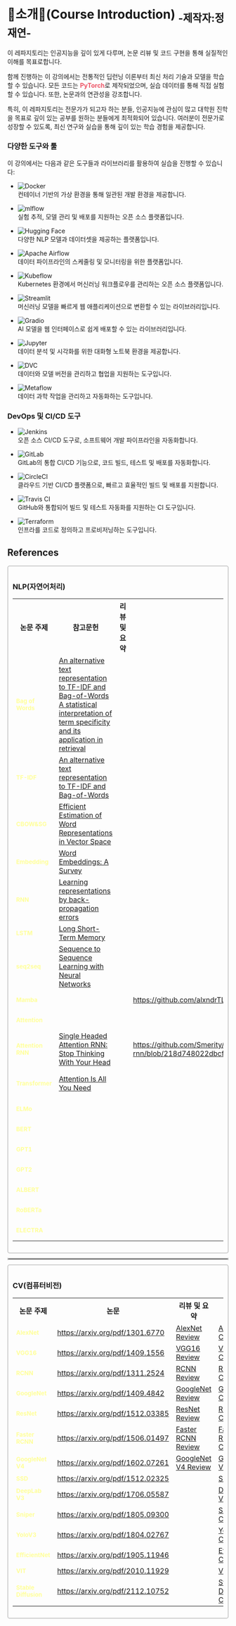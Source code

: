 # 🤗소개🤗(Course Introduction) <sub>-제작자:정재연-<sub>

 이 레파지토리는 인공지능을 깊이 있게 다루며, 논문 리뷰 및 코드 구현을 통해 실질적인 이해를 목표로합니다.

함께 진행하는 이 강의에서는 전통적인 딥런닝 이론부터 최신 처리 기술과 모델을 학습할 수 있습니다. 모든 코드는 <footnotesize><strong style="color:#ED5466">PyTorch</strong></footnotesize>로 제작되었으며, 실습 데이터를 통해 직접 실험할 수 있습니다. 또한, 논문과의 연관성을 강조합니다.

특히, 이 레파지토리는 전문가가 되고자 하는 분들, 인공지능에 관심이 많고 대학원 진학을 목표로 깊이 있는 공부를 원하는 분들에게 최적화되어 있습니다. 여러분이 전문가로 성장할 수 있도록, 최신 연구와 실습을 통해 깊이 있는 학습 경험을 제공합니다.


### 다양한 도구와 툴

이 강의에서는 다음과 같은 도구들과 라이브러리를 활용하여 실습을 진행할 수 있습니다:

- 
  ![Docker](https://img.shields.io/badge/docker-%230db7ed.svg?style=for-the-badge&logo=docker&logoColor=white)  
  컨테이너 기반의 가상 환경을 통해 일관된 개발 환경을 제공합니다.

- 
  ![mlflow](https://img.shields.io/badge/mlflow-%23d9ead3.svg?style=for-the-badge&logo=numpy&logoColor=blue)  
  실험 추적, 모델 관리 및 배포를 지원하는 오픈 소스 플랫폼입니다.

- 
  ![Hugging Face](https://img.shields.io/badge/Hugging%20Face-FF4F00?style=for-the-badge&logo=Hugging%20Face&logoColor=white)  
  다양한 NLP 모델과 데이터셋을 제공하는 플랫폼입니다.

- 
  ![Apache Airflow](https://img.shields.io/badge/Apache%20Airflow-017CEE?style=for-the-badge&logo=Apache%20Airflow&logoColor=white)  
  데이터 파이프라인의 스케줄링 및 모니터링을 위한 플랫폼입니다.

- 
  ![Kubeflow](https://img.shields.io/badge/Kubeflow-0F4F5B?style=for-the-badge&logo=kubeflow&logoColor=white)  
  Kubernetes 환경에서 머신러닝 워크플로우를 관리하는 오픈 소스 플랫폼입니다.

- 
  ![Streamlit](https://img.shields.io/badge/Streamlit-FF4B4B?style=for-the-badge&logo=streamlit&logoColor=white)  
  머신러닝 모델을 빠르게 웹 애플리케이션으로 변환할 수 있는 라이브러리입니다.

- 
  ![Gradio](https://img.shields.io/badge/Gradio-00BFFF?style=for-the-badge&logo=gradio&logoColor=white)  
  AI 모델을 웹 인터페이스로 쉽게 배포할 수 있는 라이브러리입니다.

- 
  ![Jupyter](https://img.shields.io/badge/Jupyter-F37626?style=for-the-badge&logo=jupyter&logoColor=white)  
  데이터 분석 및 시각화를 위한 대화형 노트북 환경을 제공합니다.

- 
  ![DVC](https://img.shields.io/badge/DVC-9B63C8?style=for-the-badge&logo=data%20version%20control&logoColor=white)  
  데이터와 모델 버전을 관리하고 협업을 지원하는 도구입니다.

- 
  ![Metaflow](https://img.shields.io/badge/Metaflow-5F3A65?style=for-the-badge&logo=metaflow&logoColor=white)  
  데이터 과학 작업을 관리하고 자동화하는 도구입니다.

### DevOps 및 CI/CD 도구

- 
  ![Jenkins](https://img.shields.io/badge/Jenkins-D24939?style=for-the-badge&logo=jenkins&logoColor=white)  
  오픈 소스 CI/CD 도구로, 소프트웨어 개발 파이프라인을 자동화합니다.

- 
  ![GitLab](https://img.shields.io/badge/GitLab%20CI/CD-FCA121?style=for-the-badge&logo=gitlab&logoColor=white)  
  GitLab의 통합 CI/CD 기능으로, 코드 빌드, 테스트 및 배포를 자동화합니다.

- 
  ![CircleCI](https://img.shields.io/badge/CircleCI-343434?style=for-the-badge&logo=circleci&logoColor=white)  
  클라우드 기반 CI/CD 플랫폼으로, 빠르고 효율적인 빌드 및 배포를 지원합니다.

- 
  ![Travis CI](https://img.shields.io/badge/Travis%20CI-3D3D3D?style=for-the-badge&logo=travis-ci&logoColor=white)  
  GitHub와 통합되어 빌드 및 테스트 자동화를 지원하는 CI 도구입니다.

- 
  ![Terraform](https://img.shields.io/badge/Terraform-7D5B3F?style=for-the-badge&logo=terraform&logoColor=white)  
  인프라를 코드로 정의하고 프로비저닝하는 도구입니다.


## References
<div style="border: 2px solid #ccc; padding: 10px; border-radius: 5px;">
  <h3>NLP(자연어처리)</h3>
  <table>
    <tr>
      <th>논문 주제</th>
      <th>참고문헌</th>
      <th>리뷰 및 요약</th>
      <th>코드구현</th>
      <th>참고 자료</th>
      <th>코랩 링크</th>
    </tr>
    <tr>
      <td><b><small><span style="color:#FFFF99">Bag of Words</span></small></b></td>
      <td><a href="https://arxiv.org/pdf/1301.6770">An alternative text representation
 to TF-IDF and Bag-of-Words </a><a href="https://www.staff.city.ac.uk/~sbrp622/idfpapers/ksj_orig.pdf">A statistical interpretation of term specificity 
and its application in retrieval</a></td>
      <td></td>
      <td></td>
      <td></td>
      <td><a href="https://colab.research.google.com/여기에_노트북_URL을_입력하세요"><img src="https://colab.research.google.com/assets/colab-badge.svg" alt="Colab" /></a></td>
    </tr>
    <tr>
      <td><b><small><span style="color:#FFFF99">TF-IDF</span></small></b></td>
      <td>
      <a href="https://arxiv.org/pdf/1301.6770">An alternative text representation
 to TF-IDF and Bag-of-Words</a>
      </td>
      <td></td>
      <td></td>
      <td><a href="https://en.d2l.ai/chapter_natural-language-processing-pretraining/word2vec.html">https://en.d2l.ai/chapter_natural-language-processing-pretraining/word2vec.html</a></td>
      <td><a href="https://colab.research.google.com/여기에_노트북_URL을_입력하세요"><img src="https://colab.research.google.com/assets/colab-badge.svg" alt="Colab" /></a></td>
    </tr>
    <tr>
      <td><b><small><span style="color:#FFFF99">CBOW&SG</span></small></b></td>
      <td><a href="https://arxiv.org/pdf/1301.3781">Efficient Estimation of Word Representations in
 Vector Space</a></td>
      <td></td>
      <td></td>
      <td></td>
      <td><a href="https://colab.research.google.com/여기에_노트북_URL을_입력하세요"><img src="https://colab.research.google.com/assets/colab-badge.svg" alt="Colab" /></a></td>
    </tr>
    <tr>
      <td><b><small><span style="color:#FFFF99">Embedding</span></small></b></td>
      <td><a href="https://arxiv.org/pdf/1901.09069">Word Embeddings: A Survey</a></td>
      <td></td>
      <td></td>
      <td></td>
      <td><a href="https://colab.research.google.com/여기에_노트북_URL을_입력하세요"><img src="https://colab.research.google.com/assets/colab-badge.svg" alt="Colab" /></a></td>
    </tr>
    <tr>
      <td><b><small><span style="color:#FFFF99">RNN</span></small></b></td>
      <td><a href="https://www.cs.utoronto.ca/~hinton/absps/naturebp.pdf">Learning representations by back-propagation errors</a></td>
      <td></td>
      <td></td>
      <td></td>
      <td><a href="https://colab.research.google.com/여기에_노트북_URL을_입력하세요"><img src="https://colab.research.google.com/assets/colab-badge.svg" alt="Colab" /></a></td>
    </tr>
    <tr>
      <td><b><small><span style="color:#FFFF99">LSTM</span></small></b></td>
      <td><a href="https://deeplearning.cs.cmu.edu/S23/document/readings/LSTM.pdf">Long Short-Term Memory</a></td>
      <td></td>
      <td></td>
      <td></td>
      <td><a href="https://colab.research.google.com/여기에_노트북_URL을_입력하세요"><img src="https://colab.research.google.com/assets/colab-badge.svg" alt="Colab" /></a></td>
    </tr>
    <tr>
      <td><b><small><span style="color:#FFFF99">seq2seq</span></small></b></td>
      <td><a href="https://arxiv.org/pdf/1409.3215">Sequence to Sequence Learning
 with Neural Networks</a></td>
      <td></td>
      <td></td>
      <td></td>
      <td><a href="https://colab.research.google.com/여기에_노트북_URL을_입력하세요"><img src="https://colab.research.google.com/assets/colab-badge.svg" alt="Colab" /></a></td>
    </tr>
    <tr>
      <td><b><small><span style="color:#FFFF99">Mamba</span></small></b></td>
      <td></td>
      <td></td>
      <td><a href="https://github.com/alxndrTL/mamba.py">https://github.com/alxndrTL/mamba.py</a></td>
      <td></td>
      <td><a href="https://colab.research.google.com/여기에_노트북_URL을_입력하세요"><img src="https://colab.research.google.com/assets/colab-badge.svg" alt="Colab" /></a></td>
    </tr>
    <tr>
      <td><b><small><span style="color:#FFFF99">Attention</span></small></b></td>
      <td></td>
      <td></td>
      <td></td>
      <td></td>
      <td><a href="https://colab.research.google.com/여기에_노트북_URL을_입력하세요"><img src="https://colab.research.google.com/assets/colab-badge.svg" alt="Colab" /></a></td>
    </tr>
    <tr>
      <td><b><small><span style="color:#FFFF99">Attention RNN</span></small></b></td>
      <td><a href="https://arxiv.org/pdf/1911.11423v2"> Single Headed Attention RNN: Stop Thinking With Your Head</a></td>
      <td></td>
      <td><a href="https://github.com/Smerity/sha-rnn/blob/218d748022dbcf32d50bbbb4d151a9b6de3f8bba/model.py#L53"> https://github.com/Smerity/sha-rnn/blob/218d748022dbcf32d50bbbb4d151a9b6de3f8bba/model.py#L53</a></td>
      <td></td>
      <td><a href="https://colab.research.google.com/여기에_노트북_URL을_입력하세요"><img src="https://colab.research.google.com/assets/colab-badge.svg" alt="Colab" /></a></td>
    </tr>
    <tr>
      <td><b><small><span style="color:#FFFF99">Transformer</span></small></b></td>
      <td><a href="https://arxiv.org/pdf/1706.03762"> Attention Is All You Need</a></td>
      <td></td>
      <td></td>
      <td><a href="https://cpm0722.github.io/pytorch-implementation/transformer"> [NLP 논문 구현] pytorch로 구현하는 Transformer (Attention is All You Need)</a></td>
      <td><a href="https://colab.research.google.com/여기에_노트북_URL을_입력하세요"><img src="https://colab.research.google.com/assets/colab-badge.svg" alt="Colab" /></a></td>
    </tr>
    <tr>
      <td><b><small><span style="color:#FFFF99">ELMo</span></small></b></td>
      <td></td>
      <td></td>
      <td></td>
      <td></td>
      <td><a href="https://colab.research.google.com/여기에_노트북_URL을_입력하세요"><img src="https://colab.research.google.com/assets/colab-badge.svg" alt="Colab" /></a></td>
    </tr>
    <tr>
      <td><b><small><span style="color:#FFFF99">BERT</span></small></b></td>
      <td></td>
      <td></td>
      <td></td>
      <td></td>
      <td><a href="https://colab.research.google.com/여기에_노트북_URL을_입력하세요"><img src="https://colab.research.google.com/assets/colab-badge.svg" alt="Colab" /></a></td>
    </tr>
    <tr>
      <td><b><small><span style="color:#FFFF99">GPT1</span></small></b></td>
      <td></td>
      <td></td>
      <td></td>
      <td><a href="https://www.youtube.com/watch?v=kCc8FmEb1nY">Let's build GPT: from scratch, in code, spelled out.</a></td>
      <td><a href="https://colab.research.google.com/여기에_노트북_URL을_입력하세요"><img src="https://colab.research.google.com/assets/colab-badge.svg" alt="Colab" /></a></td>
    </tr>
    <tr>
      <td><b><small><span style="color:#FFFF99">GPT2</span></small></b></td>
      <td></td>
      <td></td>
      <td></td>
      <td><a href="https://www.youtube.com/watch?v=l8pRSuU81PU">Let's reproduce GPT-2 (124M)</a></td>
      <td><a href="https://colab.research.google.com/여기에_노트북_URL을_입력하세요"><img src="https://colab.research.google.com/assets/colab-badge.svg" alt="Colab" /></a></td>
    </tr>
    <tr>
      <td><b><small><span style="color:#FFFF99">ALBERT</span></small></b></td>
      <td></td>
      <td></td>
      <td></td>
      <td></td>
      <td><a href="https://colab.research.google.com/여기에_노트북_URL을_입력하세요"><img src="https://colab.research.google.com/assets/colab-badge.svg" alt="Colab" /></a></td>
    </tr>
    <tr>
      <td><b><small><span style="color:#FFFF99">RoBERTa</span></small></b></td>
      <td></td>
      <td></td>
      <td></td>
      <td></td>
      <td><a href="https://colab.research.google.com/여기에_노트북_URL을_입력하세요"><img src="https://colab.research.google.com/assets/colab-badge.svg" alt="Colab" /></a></td>
    </tr>
    <tr>
      <td><b><small><span style="color:#FFFF99">ELECTRA</span></small></b></td>
      <td></td>
      <td></td>
      <td></td>
      <td></td>
      <td><a href="https://colab.research.google.com/여기에_노트북_URL을_입력하세요"><img src="https://colab.research.google.com/assets/colab-badge.svg" alt="Colab" /></a></td>
    </tr>
  </table>
</div>


<hr style="border: 2px solid #ccc; margin: 10px 0;">
<div style="border: 2px solid #ccc; padding: 10px; border-radius: 5px;">
  <h3>CV(컴퓨터비전)</h3>
  <table>
    <tr>
      <th>논문 주제</th>
      <th>논문</th>
      <th>리뷰 및 요약</th>
      <th>코드구현</th>
    </tr>
    <tr>
      <td><b><small><span style="color:#FFFF99">AlexNet</span></small></b></td>
      <td><a href="https://arxiv.org/pdf/1301.6770">https://arxiv.org/pdf/1301.6770</a></td>
      <td><a href="https://drive.google.com/file/d/1XKBEXIAmFsMSHdHDSb66aVDcy7GYBz2E/view?usp=drive_link">AlexNet Review</a></td>
      <td><a href="https://github.com/jyjnote/PaperWithCode/tree/main/05_CV/01_AlexNet">AlexNet Code</a></td>
    </tr>
    <tr>
      <td><b><small><span style="color:#FFFF99">VGG16</span></small></b></td>
      <td><a href="https://arxiv.org/pdf/1409.1556">https://arxiv.org/pdf/1409.1556</a></td>
      <td><a href="https://drive.google.com/file/d/178gguYXBiLk-Py_Q2er1W2MeGIpumzPs/view?usp=drive_link">VGG16 Review</a></td>
      <td><a href="https://github.com/jyjnote/PaperWithCode/tree/main/05_CV/02_VGG">VGG16 Code</a></td>
    </tr>
    <tr>
      <td><b><small><span style="color:#FFFF99">RCNN</span></small></b></td>
      <td><a href="https://arxiv.org/pdf/1311.2524">https://arxiv.org/pdf/1311.2524</a></td>
      <td><a href="https://drive.google.com/file/d/10J0nLU0GlfqUR3ye2egxsJMNKCpSJUii/view?usp=drive_link">RCNN Review</a></td>
      <td><a href="https://github.com/jyjnote/PaperWithCode/tree/main/05_CV/03_RCNN">RCNN Code</a></td>
    </tr>
    <tr>
      <td><b><small><span style="color:#FFFF99">GoogleNet</span></small></b></td>
      <td><a href="https://arxiv.org/pdf/1409.4842">https://arxiv.org/pdf/1409.4842</a></td>
      <td><a href="https://drive.google.com/file/d/17kmkDdQAHk0BKV6poqz0O4Ct5uYMzQNP/view?usp=drive_link">GoogleNet Review</a></td>
      <td><a href="https://github.com/jyjnote/PaperWithCode/tree/main/05_CV/04_GoogleNet">GoogleNet Code</a></td>
    </tr>
    <tr>
      <td><b><small><span style="color:#FFFF99">ResNet</span></small></b></td>
      <td><a href="https://arxiv.org/pdf/1512.03385">https://arxiv.org/pdf/1512.03385</a></td>
      <td><a href="https://drive.google.com/file/d/1EI43FJ5KeYGhKn90yiFClsjMJnC3V0td/view?usp=drive_link">ResNet Review</a></td>
      <td><a href="https://github.com/jyjnote/PaperWithCode/tree/main/05_CV/06_Resnet">ResNet Code</a></td>
    </tr>
    <tr>
      <td><b><small><span style="color:#FFFF99">Faster RCNN</span></small></b></td>
      <td><a href="https://arxiv.org/pdf/1506.01497">https://arxiv.org/pdf/1506.01497</a></td>
      <td><a href="https://drive.google.com/file/d/19DgB-HShOnho1M3SgPGqRYm-U9bCqytH/view?usp=drive_link">Faster RCNN Review</a></td>
      <td><a href="https://github.com/jyjnote/PaperWithCode/tree/main/05_CV/07_Faster_rcnn">Faster RCNN Code</a></td>
    </tr>
    <tr>
      <td><b><small><span style="color:#FFFF99">GoogleNet V4</span></small></b></td>
      <td><a href="https://arxiv.org/pdf/1602.07261">https://arxiv.org/pdf/1602.07261</a></td>
      <td><a href="https://drive.google.com/file/d/1t3_6xg5da9NB2vwrzjv4qa3T50wd87ch/view?usp=drive_link">GoogleNet V4 Review</a></td>
      <td><a href="https://github.com/jyjnote/PaperWithCode/tree/main/05_CV/08_GooglenetV4">GoogleNet V4 Code</a></td>
    </tr>
    <tr>
      <td><b><small><span style="color:#FFFF99">SSD</span></small></b></td>
      <td><a href="https://arxiv.org/pdf/1512.02325">https://arxiv.org/pdf/1512.02325</a></td>
      <td></td>
      <td><a href="https://github.com/jyjnote/PaperWithCode/tree/main/05_CV/09_SSD">SSD Code</a></td>
    </tr>
    <tr>
      <td><b><small><span style="color:#FFFF99">DeepLab V3</span></small></b></td>
      <td><a href="https://arxiv.org/pdf/1706.05587">https://arxiv.org/pdf/1706.05587</a></td>
      <td></td>
      <td><a href="https://github.com/jyjnote/PaperWithCode/tree/main/05_CV/10_DeepLab%20V3">DeepLab V3 Code</a></td>
    </tr>
    <tr>
      <td><b><small><span style="color:#FFFF99">Sniper</span></small></b></td>
      <td><a href="https://arxiv.org/pdf/1805.09300">https://arxiv.org/pdf/1805.09300</a></td>
      <td></td>
      <td><a href="https://github.com/jyjnote/PaperWithCode/tree/main/05_CV/11_Sniper">Sniper Code</a></td>
    </tr>
    <tr>
      <td><b><small><span style="color:#FFFF99">YoloV3</span></small></b></td>
      <td><a href="https://arxiv.org/pdf/1804.02767">https://arxiv.org/pdf/1804.02767</a></td>
      <td></td>
      <td><a href="https://github.com/jyjnote/PaperWithCode/tree/main/05_CV/12_YoloV3">YoloV3 Code</a></td>
    </tr>
    <tr>
      <td><b><small><span style="color:#FFFF99">EfficientNet</span></small></b></td>
      <td><a href="https://arxiv.org/pdf/1905.11946">https://arxiv.org/pdf/1905.11946</a></td>
      <td></td>
      <td><a href="https://github.com/jyjnote/PaperWithCode/tree/main/05_CV/13_EfficiontNet">EfficientNet Code</a></td>
    </tr>
    <tr>
      <td><b><small><span style="color:#FFFF99">VIT</span></small></b></td>
      <td><a href="https://arxiv.org/pdf/2010.11929">https://arxiv.org/pdf/2010.11929</a></td>
      <td></td>
      <td><a href="https://github.com/jyjnote/PaperWithCode/tree/main/05_CV/15_ViT">VIT Code</a></td>
    </tr>
    <tr>
      <td><b><small><span style="color:#FFFF99">Stable Diffusion</span></small></b></td>
      <td><a href="https://arxiv.org/pdf/2112.10752">https://arxiv.org/pdf/2112.10752</a></td>
      <td></td>
      <td><a href="https://github.com/jyjnote/PaperWithCode/tree/main/05_CV/16_Stabledifusion">Stable Diffusion Code</a></td>
    </tr>
  </table>
</div>

